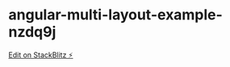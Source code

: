 # angular-multi-layout-example-nzdq9j

[Edit on StackBlitz ⚡️](https://stackblitz.com/edit/angular-multi-layout-example-nzdq9j)